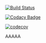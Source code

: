 [![Build Status](https://travis-ci.org/AventusM/Tiimi.io.svg?branch=anton)](https://travis-ci.org/AventusM/Tiimi.io)


[![Codacy Badge](https://api.codacy.com/project/badge/Grade/f41ac702ebac4b3c827c0d1416afc798)](https://www.codacy.com/app/AventusM/Tiimi.io?utm_source=github.com&amp;utm_medium=referral&amp;utm_content=AventusM/Tiimi.io&amp;utm_campaign=Badge_Grade)

[![codecov](https://codecov.io/gh/AventusM/Tiimi.io/branch/anton/graph/badge.svg)](https://codecov.io/gh/AventusM/Tiimi.io)

AAAAA
